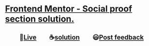 # [Frontend Mentor - Social proof section solution.](https://www.frontendmentor.io/challenges/social-proof-section-6e0qTv_bA "challenge link")
<h2 align="center">🔴<a href="https://momenkamal221.github.io/intro-component-with-signup-form/">Live</a>&emsp;&emsp;☕<a href="https://github.com/momenkamal221/intro-component-with-signup-form">solution</a>&emsp;&emsp;😃<a href="https://www.frontendmentor.io/solutions/social-proof-section-solution-momen-kamal-3b4ZXldJA">Post feedback</a></h2>
